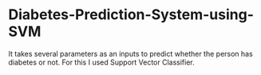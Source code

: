 # Diabetes-Prediction-System-using-SVM
It takes several parameters as an inputs to predict whether the person has diabetes or not. For this I used Support Vector Classifier.
